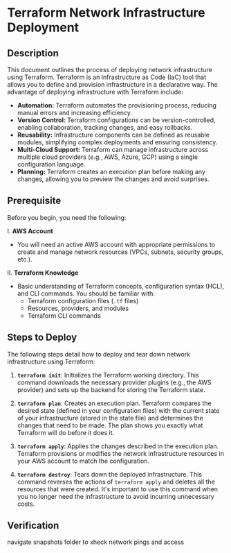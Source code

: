 # Terraform Network Infrastructure Deployment

## Description

This document outlines the process of deploying network infrastructure using Terraform.  Terraform is an Infrastructure as Code (IaC) tool that allows you to define and provision infrastructure in a declarative way.  The advantage of deploying infrastructure with Terraform include:

* **Automation:** Terraform automates the provisioning process, reducing manual errors and increasing efficiency.
* **Version Control:** Terraform configurations can be version-controlled, enabling collaboration, tracking changes, and easy rollbacks.
* **Reusability:** Infrastructure components can be defined as reusable modules, simplifying complex deployments and ensuring consistency.
* **Multi-Cloud Support:** Terraform can manage infrastructure across multiple cloud providers (e.g., AWS, Azure, GCP) using a single configuration language.
* **Planning:** Terraform creates an execution plan before making any changes, allowing you to preview the changes and avoid surprises.

## Prerequisite

Before you begin, you need the following:

I.  **AWS Account**

* You will need an active AWS account with appropriate permissions to create and manage network resources (VPCs, subnets, security groups, etc.).

II. **Terraform Knowledge**
* Basic understanding of Terraform concepts, configuration syntax (HCL), and CLI commands.  You should be familiar with:
    * Terraform configuration files (`.tf` files)
    * Resources, providers, and modules
    * Terraform CLI commands

## Steps to Deploy

The following steps detail how to deploy and tear down network infrastructure using Terraform:

1.  **`terraform init`**:  Initializes the Terraform working directory. This command downloads the necessary provider plugins (e.g., the AWS provider) and sets up the backend for storing the Terraform state.

2.  **`terraform plan`**:  Creates an execution plan.  Terraform compares the desired state (defined in your configuration files) with the current state of your infrastructure (stored in the state file) and determines the changes that need to be made.  The plan shows you exactly what Terraform will do before it does it.

3.  **`terraform apply`**:  Applies the changes described in the execution plan.  Terraform provisions or modifies the network infrastructure resources in your AWS account to match the configuration.

4.  **`terraform destroy`**:  Tears down the deployed infrastructure.  This command reverses the actions of `terraform apply` and deletes all the resources that were created.  It's important to use this command when you no longer need the infrastructure to avoid incurring unnecessary costs.



## Verification

navigate snapshots folder to xheck network pings  and access